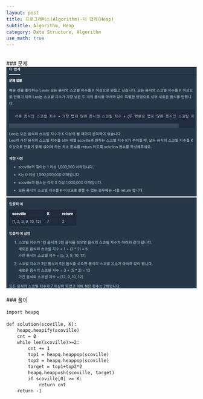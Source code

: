 ```yaml
---
layout: post
title: 프로그래머스(Algorithm)-더 맵게(Heap)
subtitle: Algorithm, Heap
category: Data Structure, Algorithm
use_math: true
---
```


<br>
### 문제

<center><img src = '/post_img/200407/image1.png' width="600"/></center>
<center><img src = '/post_img/200407/image2.png' width="600"/></center>


<br>
### 풀이

```
import heapq

def solution(scoville, K):
    heapq.heapify(scoville)
    cnt = 0
    while len(scoville)>=2:
        cnt += 1
        top1 = heapq.heappop(scoville)
        top2 = heapq.heappop(scoville)
        target = top1+top2*2
        heapq.heappush(scoville, target)
        if scoville[0] >= K:
            return cnt
    return -1
```
